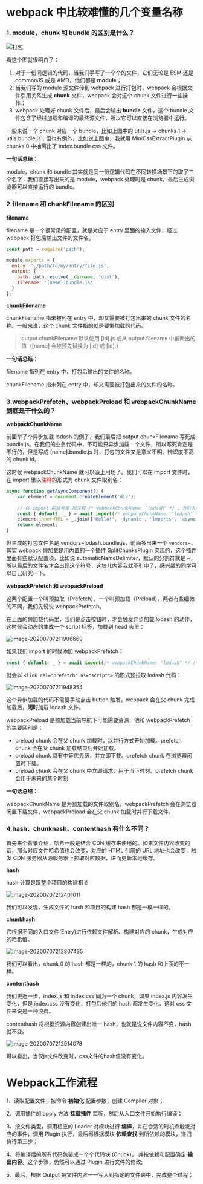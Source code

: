 # webpack 中比较难懂的几个变量名称

### 1. module，chunk 和 bundle 的区别是什么？

![打包](img/module_chunk_bundle.jpg)

看这个图就很明白了：

1. 对于一份同逻辑的代码，当我们手写了一个个的文件，它们无论是 ESM 还是 commonJS 或是 AMD，他们都是 **module**；
2. 当我们写的 module 源文件传到 webpack 进行打包时，webpack 会根据文件引用关系生成 **chunk** 文件，webpack 会对这个 chunk 文件进行一些操作；
3. webpack 处理好 chunk 文件后，最后会输出 **bundle** 文件，这个 bundle 文件包含了经过加载和编译的最终源文件，所以它可以直接在浏览器中运行。

一般来说一个 chunk 对应一个 bundle，比如上图中的 utils.js -> chunks 1 -> utils.bundle.js；但也有例外，比如说上图中，我就用 MiniCssExtractPlugin 从 chunks 0 中抽离出了 index.bundle.css 文件。

**一句话总结：**

module，chunk 和 bundle 其实就是同一份逻辑代码在不同转换场景下的取了三个名字：我们直接写出来的是 module，webpack 处理时是 chunk，最后生成浏览器可以直接运行的 bundle。

### 2.filename 和 chunkFilename 的区别

**filename**

filename 是一个很常见的配置，就是对应于 entry 里面的输入文件，经过webpack 打包后输出文件的文件名。

```js
const path = require('path');

module.exports = {
  entry: './path/to/my/entry/file.js',
  output: {
    path: path.resolve(__dirname, 'dist'),
    filename: '[name].bundle.js'
  }
};
```

**chunkFilename**

chunkFilename 指未被列在 entry 中，却又需要被打包出来的 chunk 文件的名称。一般来说，这个 chunk 文件指的就是要懒加载的代码。

> output.chunkFilename 默认使用 [id].js 或从 output.filename 中推断出的值（[name] 会被预先替换为 [id] 或 [id].） 

**一句话总结：**

filename 指列在 entry 中，打包后输出的文件的名称。

chunkFilename 指未列在 entry 中，却又需要被打包出来的文件的名称。

### 3.webpackPrefetch、webpackPreload 和 webpackChunkName 到底是干什么的？

**webpackChunkName**

前面举了个异步加载 lodash 的例子，我们最后把 output.chunkFilename 写死成 bundle.js。在我们的业务代码中，不可能只异步加载一个文件，所以写死肯定是不行的，但是写成 [name].bundle.js 时，打包的文件又是意义不明、辨识度不高的 chunk id。

这时候 webpackChunkName 就可以派上用场了。我们可以在 import 文件时，在 import 里以<font color='red'>注释</font>的形式为 chunk 文件取别名： 

```js
async function getAsyncComponent() {
	var element = document.createElement('div');
 
 	// 在 import 的括号里 加注释 /* webpackChunkName: "lodash" */ ，为引入的文件取别名
 	const { default: _ } = await import(/* webpackChunkName: "lodash" */ 'lodash');
 	element.innerHTML = _.join(['Hello!', 'dynamic', 'imports', 'async'], ' ');
 	return element;
}
```

但生成的打包文件名是 vendors~lodash.bundle.js，前面多出来一个 `vendors~`。其实 webpack 懒加载是用内置的一个插件 SplitChunksPlugin 实现的，这个插件里面有些默认配置项，比如说 automaticNameDelimiter，默认的分割符就是 ~，所以最后的文件名才会出现这个符号，这块儿内容我就不引申了，感兴趣的同学可以自己研究一下。 

**webpackPrefetch 和 webpackPreload** 

这两个配置一个叫预拉取（Prefetch），一个叫预加载（Preload），两者有些细微的不同，我们先说说 webpackPrefetch。 

 在上面的懒加载代码里，我们是点击按钮时，才会触发异步加载 lodash 的动作，这时候会动态的生成一个 script 标签，加载到 head 头里： 

![image-20200707211906669](img/lazyload.png)

 如果我们 import 的时候添加 webpackPrefetch： 

```js
const { default: _ } = await import(/* webpackChunkName: "lodash" */ /* webpackPrefetch: true */ 'lodash');
```

就会以 `<link rel="prefetch" as="script">` 的形式预拉取 lodash 代码： 

![image-20200707211948354](img/prefetch.png)

这个异步加载的代码不需要手动点击 button 触发，webpack 会在父 chunk 完成加载后，**闲时**加载 lodash 文件。 

webpackPreload 是预加载当前导航下可能需要资源，他和 webpackPrefetch 的主要区别是：

- preload chunk 会在父 chunk 加载时，以并行方式开始加载。prefetch chunk 会在父 chunk 加载结束后开始加载。
- preload chunk 具有中等优先级，并立即下载。prefetch chunk 在浏览器闲置时下载。
- preload chunk 会在父 chunk 中立即请求，用于当下时刻。prefetch chunk 会用于未来的某个时刻

**一句话总结：**

webpackChunkName 是为预加载的文件取别名，webpackPrefetch 会在浏览器闲置下载文件，webpackPreload 会在父 chunk 加载时并行下载文件。

### 4.hash、chunkhash、contenthash 有什么不同？

首先来个背景介绍，哈希一般是结合 CDN 缓存来使用的。如果文件内容改变的话，那么对应文件哈希值也会改变，对应的 HTML 引用的 URL 地址也会改变，触发 CDN 服务器从源服务器上拉取对应数据，进而更新本地缓存。 

**hash**

hash 计算是跟整个项目的构建相关

![image-20200707212401011](img/hash.png)

我们可以发现，生成文件的 hash 和项目的构建 hash 都是一模一样的。 

**chunkhash** 

它根据不同的入口文件(Entry)进行依赖文件解析、构建对应的 chunk，生成对应的哈希值。 

![image-20200707212807435](img/chunkhash.png)

我们可以看出，chunk 0 的 hash 都是一样的，chunk 1 的 hash 和上面的不一样。 

 **contenthash** 

 我们更近一步，index.js 和 index.css 同为一个 chunk，如果 index.js 内容发生变化，但是 index.css 没有变化，打包后他们的 hash 都发生变化，这对 css 文件来说是一种浪费。 

 contenthash 将根据资源内容创建出唯一 hash，也就是说文件内容不变，hash 就不变。 

![image-20200707212914078](img/contenthash.png)

可以看出，当仅js文件改变时，css文件的hash值没有变化。



# Webpack工作流程

1、读取配置文件，按命令 **初始化** 配置参数，创建 Compiler 对象；

2、调用插件的 apply 方法 **挂载插件** 监听，然后从入口文件开始执行编译；

3、按文件类型，调用相应的 Loader 对模块进行 **编译**，并在合适的时机点触发对应的事件，调用 Plugin 执行，最后再根据模块 **依赖查找** 到所依赖的模块，递归执行第三步；

4、将编译后的所有代码包装成一个个代码块 (Chuck)， 并按依赖和配置确定 **输出内容**。这个步骤，仍然可以通过 Plugin 进行文件的修改;

5、最后，根据 Output 把文件内容一一写入到指定的文件夹中，完成整个过程；